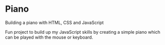 # Piano
Building a piano with HTML, CSS and JavaScript

Fun project to build up my JavaScript skills by creating a simple piano which can be played with the mouse or keyboard. 
